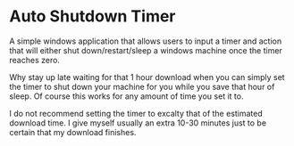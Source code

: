 # Auto Shutdown Timer

A simple windows application that allows users to input a timer and action that will either shut down/restart/sleep a windows 
machine once the timer reaches zero.

Why stay up late waiting for that 1 hour download when you can simply set the timer to shut down your machine for you while 
you save that hour of sleep. Of course this works for any amount of time you set it to. 

I do not recommend setting the timer to excalty that of the estimated download time. I give myself usually an extra 10-30 minutes just 
to be certain that my download finishes.
